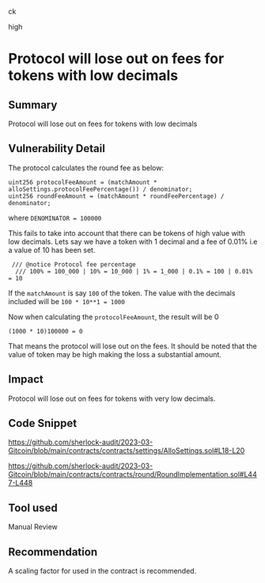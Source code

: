 ck

high

# Protocol will lose out on fees for tokens with low decimals

## Summary

Protocol will lose out on fees for tokens with low decimals

## Vulnerability Detail

The protocol calculates the round fee as below:

```solidity
uint256 protocolFeeAmount = (matchAmount * alloSettings.protocolFeePercentage()) / denominator;
uint256 roundFeeAmount = (matchAmount * roundFeePercentage) / denominator;
```

where `DENOMINATOR = 100000`

This fails to take into account that there can be tokens of high value with low decimals. Lets say we have a token with 1 decimal and a fee of 0.01% i.e a value of 10 has been set.

```solidity
 /// @notice Protocol fee percentage
  /// 100% = 100_000 | 10% = 10_000 | 1% = 1_000 | 0.1% = 100 | 0.01% = 10
```

If the `matchAmount` is say `100` of the token. The value with the decimals included will be `100 * 10**1 = 1000`

Now when calculating the  `protocolFeeAmount`, the result will be 0

```solidity
(1000 * 10)100000 = 0
```

That means the protocol will lose out on the fees.
It should be noted that the value of token may be high making the loss a substantial amount.

## Impact

Protocol will lose out on fees for tokens with very low decimals.

## Code Snippet

https://github.com/sherlock-audit/2023-03-Gitcoin/blob/main/contracts/contracts/settings/AlloSettings.sol#L18-L20

https://github.com/sherlock-audit/2023-03-Gitcoin/blob/main/contracts/contracts/round/RoundImplementation.sol#L447-L448

## Tool used

Manual Review

## Recommendation

A scaling factor for used in the contract is recommended.